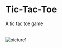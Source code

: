 # Tic-Tac-Toe
A tic tac toe game <br><br><br>
![picture1](https://user-images.githubusercontent.com/55165286/193425729-ed88e5df-5001-4bf6-94cd-01dd92a9998b.PNG)
